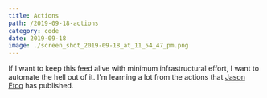 ```yaml
---
title: Actions
path: /2019-09-18-actions
category: code
date: 2019-09-18
image: ./screen_shot_2019-09-18_at_11_54_47_pm.png
---
```


If I want to keep this feed alive with minimum infrastructural effort, I want to automate the hell out of it. I'm learning a lot from the actions that [Jason Etco](https://github.com/JasonEtco) has published.
